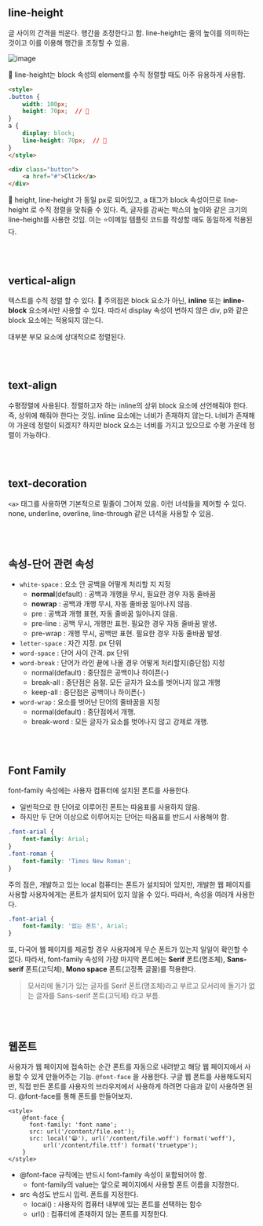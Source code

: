 ## line-height

글 사이의 간격을 띄운다. 행간을 조정한다고 함. line-height는 줄의 높이를 의미하는 것이고 이를 이용해 행간을 조정할 수 있음.

![image](https://user-images.githubusercontent.com/59427983/136688255-c29cf0b5-5bf9-439a-8876-47a715c16427.png)

📌 line-height는 block 속성의 element를 수직 정렬할 때도 아주 유용하게 사용함.
```html
<style>
.button {
	width: 100px;
	height: 70px;  // 🚀
}
a {
	display: block;
	line-height: 70px;  // 🚀
}
</style>

<div class="button">
    <a href="#">Click</a>
</div>
```

🚀 height, line-height 가 동일 px로 되어있고, a 태그가 block 속성이므로 line-height 로 수직 정렬을 맞춰줄 수 있다. 
즉, 글자를 감싸는 박스의 높이와 같은 크기의 line-height를 사용한 것임. 이는 ⭐️이메일 템플릿 코드를 작성할 때도 동일하게 적용된다.

<br/>
<br/>

## vertical-align

텍스트를 수직 정렬 할 수 있다. 📌 주의점은 block 요소가 아닌, **inline** 또는 **inline-block** 요소에서만 사용할 수 있다. 따라서 display 속성이 변하지 않은 div, p와 같은 block 요소에는 적용되지 않는다.

대부분 부모 요소에 상대적으로 정렬된다.

<br/>
<br/>

## text-align

수평정렬에 사용된다. 정렬하고자 하는 inline의 상위 block 요소에 선언해줘야 한다. 즉, 상위에 해줘야 한다는 것임. inline 요소에는 너비가 존재하지 않는다. 너비가 존재해야 가운데 정렬이 되겠지?
하지만 block 요소는 너비를 가지고 있으므로 수평 가운데 정렬이 가능하다.

<br/>
<br/>

## text-decoration

`<a>` 태그를 사용하면 기본적으로 밑줄이 그어져 있음. 이런 녀석들을 제어할 수 있다. none, underline, overline, line-through 같은 녀석을 사용할 수 있음.

<br/>
<br/>

## 속성-단어 관련 속성

- `white-space` : 요소 안 공백을 어떻게 처리할 지 지정
  - **normal**(default) : 공백과 개행을 무시, 필요한 경우 자동 줄바꿈
  - **nowrap** : 공백과 개행 무시, 자동 줄바꿈 일어나지 않음.
  - pre : 공백과 개행 표현, 자동 줄바꿈 일어나지 않음.
  - pre-line : 공백 무시, 개행만 표현. 필요한 경우 자동 줄바꿈 발생.
  - pre-wrap : 개행 무시, 공백만 표현. 필요한 경우 자동 줄바꿈 발생.
- `letter-space` : 자간 지정. px 단위
- `word-space` : 단어 사이 간격. px 단위
- `word-break` : 단어가 라인 끝에 나올 경우 어떻게 처리할지(중단점) 지정
  - normal(default) : 중단점은 공백이나 하이픈(-)
  - break-all : 중단점은 음절. 모든 글자가 요소를 벗어나지 않고 개행
  - keep-all : 중단점은 공백이나 하이픈(-)
- `word-wrap` : 요소를 벗어난 단어의 줄바꿈을 지정
  - normal(default) : 중단점에서 개행.
  - break-word : 모든 글자가 요소를 벗어나지 않고 강제로 개행.

<br/>
<br/>

## Font Family
font-family 속성에는 사용자 컴퓨터에 설치된 폰트를 사용한다.
- 일반적으로 한 단어로 이루어진 폰트는 따옴표를 사용하지 않음.
- 하지만 두 단어 이상으로 이루어지는 단어는 따옴표를 반드시 사용해야 함.
```css
.font-arial {
	font-family: Arial;
}
.font-roman {
	font-family: 'Times New Roman';
}
```
주의 점은, 개발하고 있는 local 컴퓨터는 폰트가 설치되어 있지만, 개발한 웹 페이지를 사용할 사용자에게는 폰트가 설치되어 있지 않을 수 있다. 따라서, 속성을 여러개 사용한다.

```css
.font-arial {
	font-family: '없는 폰트', Arial;
}
```
또, 다국어 웹 페이지를 제공할 경우 사용자에게 무슨 폰트가 있는지 일일이 확인할 수 없다. 따라서, font-family 속성의 가장 마지막 폰트에는 **Serif** 폰트(명조체), **Sans-serif** 폰트(고딕체), **Mono space** 폰트(고정폭 글꼴)를 적용한다.

> 모서리에 돌기가 있는 글자를 Serif 폰트(명조체)라고 부르고 모서리에 돌기가 없는 글자를 Sans-serif 폰트(고딕체) 라고 부름.

<br/>
<br/>

## 웹폰트
사용자가 웹 페이지에 접속하는 순간 폰트를 자동으로 내려받고 해당 웹 페이지에서 사용할 수 있게 만들어주는 기능. `@font-face` 을 사용한다. 구글 웹 폰트를 사용해도되지만, 직접 만든 폰트를 사용자의 브라우저에서 사용하게 하려면 다음과 같이 사용하면 된다. @font-face를 통해 폰트를 만들어보자.

```html
<style>
	@font-face {
	  font-family: 'font name';
	  src: url('/content/file.eot');
	  src: local('😁'), url('/content/file.woff') format('woff'),
		  url('/content/file.ttf') format('truetype');
	}
</style>
```

- @font-face 규칙에는 반드시 font-family 속성이 포함되어야 함. 
	- font-family의 value는 앞으로 페이지에서 사용할 폰트 이름을 지정한다.
- src 속성도 반드시 입력. 폰트를 지정한다.
	- local() : 사용자의 컴퓨터 내부에 있는 폰트를 선택하는 함수
	- url() : 컴퓨터에 존재하지 않는 폰트를 지정한다.